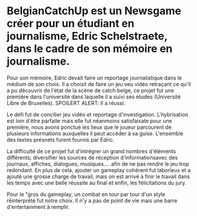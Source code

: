 # BelgianCatchUp est un Newsgame créer pour un étudiant en journalisme, Edric Schelstraete, dans le cadre de son mémoire en journalisme.

Pour son mémoire, Edric devait faire un reportage journalistique dans le médium de son choix. Il a choisit de faire un jeu veu vidéo retraçant ce qu'il a pu découvrir de l'état de la scène de catch belge, ce projet fut une première dans l'université dans laquelle il a suivi ses études (Université Libre de Bruxelles). SPOILERT ALERT: Il a réussi.

Le défi fut de concilier jeu vidéo et reportage d'investigation. L'hybrisation est loin d'être parfaite mais elle fut néanmoins satisfaisate pour une première, nous avons ponctué les lieux que le joueur parcourent de plusieurs informations auxquelles il peut accéder à sa guise. L'ensemble des textes présnets furent fournis par Edric.

La difficulté de ce projet fut d'intrégrer un grand nombres d'éléments différents; diversifier les sources de réception d'informationsavec des journaux, affiches, dialogues, musiques.... afin de ne pas rendre le jeu trop redondant. En plus de cela, ajouter un gameplay cohérent fut laborieux et a ajouté une grosse charge de travail, mais on est arrivé à finir le travail dans les temps avec une belle réussite au final et enfin, les félicitations du jury. 

Pour le "gros du gameplay, un combat en tour par tour d'un style réinterprété fut notre choix. Il n'y a pas de point de vie mais une barre d'entertainment à remplir.
